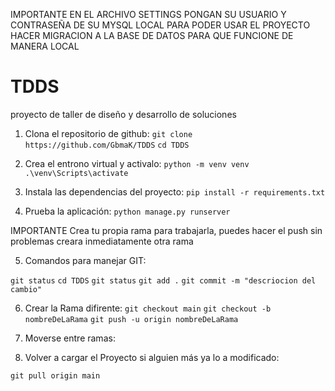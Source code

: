 IMPORTANTE EN EL ARCHIVO SETTINGS PONGAN SU USUARIO Y CONTRASEÑA DE SU MYSQL LOCAL PARA PODER USAR EL PROYECTO
HACER MIGRACION A LA BASE DE DATOS PARA QUE FUNCIONE DE MANERA LOCAL
# TDDS
proyecto de taller de diseño y desarrollo de soluciones

1. Clona el repositorio de github:
``git clone https://github.com/GbmaK/TDDS``
``cd TDDS``

2. Crea el entrono virtual y activalo:
``python -m venv venv``
``.\venv\Scripts\activate``

3. Instala las dependencias del proyecto:
``pip install -r requirements.txt``

4. Prueba la aplicación:
``python manage.py runserver``

IMPORTANTE 
Crea tu propia rama para trabajarla, puedes hacer el push sin problemas creara inmediatamente otra rama

5. Comandos para manejar GIT:

``git status``
``cd TDDS``
``git status``
``git add .``
``git commit -m "descriocion del cambio"``

6. Crear la Rama difirente:
``git checkout main``
``git checkout -b nombreDeLaRama``
``git push -u origin nombreDeLaRama``

7. Moverse entre ramas:

8. Volver a cargar el Proyecto si alguien más ya lo a modificado:

``git pull origin main``


